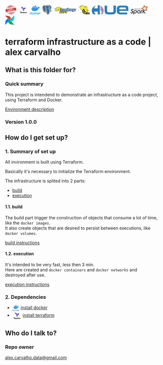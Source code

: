# <img src="img/sample.png" height="30" style="vertical-align: middle;"> <img src="img/terraform.png" alt="Terraform" height="30" style="vertical-align: middle;"> <img src="img/docker.png" alt="docker" height="30" style="vertical-align: middle;"> <img src="img/postgresql.png" alt="PostgreSQL" height="30" style="vertical-align: middle;"> <img src="img/hdfs.png" alt="hdfs" height="30" style="vertical-align: middle;"> <img src="img/hive.png" alt="Apache Hive" height="30" style="vertical-align: middle;"> <img src="img/hue.png" alt="hue" height="30" style="vertical-align: middle;"> <img src="img/spark.svg" alt="Apache Spark" height="30" style="vertical-align: middle;"> <img src="img/airflow.png" alt="Apache Airflow" height="30" style="vertical-align: middle;">  
# terraform infrastructure as a code | alex carvalho #

## What is this folder for? ##

### Quick summary

This project is intendend to demonstrate an infrastructure as a code project, using
Terraform and Docker.

[Environment description](ENVIRONMENT.md)

### Version 1.0.0

## How do I get set up? ##

### 1. Summary of set up

All invironment is built using Terraform.  

Basically it's necessary to initialize the Terraform environment.  

The infrastructure is splited into 2 parts:

- [build](BUILD.md)
- [execution](EXEC.md)

#### 1.1. build

The build part trigger the construction of objects that consume a lot of time, like the `docker images`.  
It also create objects that are desired to persist between executions, like `docker volumes`.  

[build instructions](BUILD.md)

#### 1.2. execution

It's intended to be very fast, less then 3 min.   
Here are created and `docker containers` and `docker networks` and destroyed after use.  

[execution instructions](EXEC.md)

### 2. Dependencies

- <img src="img/docker.png" alt="docker" height="20" style="vertical-align: middle;"> [install docker](https://docs.docker.com/get-docker/)
- <img src="img/terraform.png" alt="Terraform" height="30" style="vertical-align: middle;"> [install terraform](https://learn.hashicorp.com/tutorials/terraform/install-cli)

## Who do I talk to? ##

### Repo owner 

alex.carvalho.data@gmail.com
